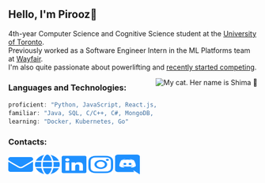 ## Hello, I'm Pirooz🖤

4th-year Computer Science and Cognitive Science student at the [University of Toronto](https://www.cssu.ca/).  
Previously worked as a Software Engineer Intern in the ML Platforms team at [Wayfair](https://www.wayfair.ca/).  
I'm also quite passionate about powerlifting and [recently started competing](https://www.openpowerlifting.org/u/piroozseyfaskaribarkoosaraei).

<img align='right' src="catto.png" alt="My cat. Her name is Shima 🥺" height="240"></img>

### Languages and Technologies:
```javascript
proficient: "Python, JavaScript, React.js, PyTorch"
familiar: "Java, SQL, C/C++, C#, MongoDB, Django"
learning: "Docker, Kubernetes, Go"
```

### Contacts:
<a href="mailto:piroozsab@gmail.com" target="blank"><img src="logos/envelope.svg" height="40" width="50"/></a>
<a href="https://piroozb.com/" target="blank"><img src="logos/globe.svg" height="40" width="50"/></a>
<a href="https://www.linkedin.com/in/pirooz-barkoosaraei/" target="blank"><img src="logos/linkedin.svg" height="40" width="50"/></a>
<a href="https://www.instagram.com/pillscapsules/" target="blank"><img src="logos/instagram.svg" height="40" width="50"/></a>
<a href="https://discord.com/users/242061580970229761" target="blank"><img src="logos/discord.svg" height="40" width="50"/></a>

